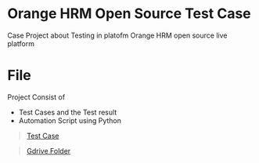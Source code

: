# Orange HRM Open Source Test Case
Case Project about Testing in platofm Orange HRM open source live platform

# File 

Project Consist of 
- Test Cases and the Test result 
- Automation Script using Python

> [Test Case](https://docs.google.com/spreadsheets/d/1uhBEBJ7soUYe2PmfBGR71Qb5tk56AP-Zo2PgCUamt6I/edit?usp=sharing)

> [Gdrive Folder](https://drive.google.com/drive/folders/10kZgyC3_BF099UO56I7vOyjORqum_bv6?usp=sharing)
